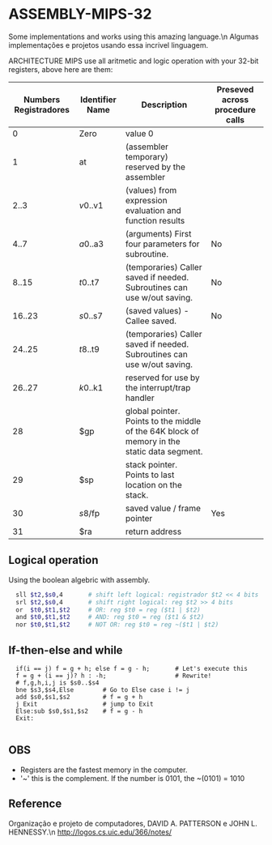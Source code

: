 # ASSEMBLY-MIPS-32
Some implementations and works using this amazing language.\n
Algumas implementações e projetos usando essa incrivel linguagem.

ARCHITECTURE MIPS use all aritmetic and logic operation with your 32-bit registers, above here are them:


| Numbers Registradores| Identifier Name | Description | Preseved across procedure calls |
| --- | --- | --- | --- |
| 0 | Zero | value 0 | |
| 1 | at | (assembler temporary) reserved by the assembler | |
| 2..3 | $v0..$v1| (values) from expression evaluation and function results | |
| 4..7 | $a0..$a3 | (arguments) First four parameters for subroutine. | No |
| 8..15 | $t0..$t7|(temporaries) Caller saved if needed. Subroutines can use w/out saving. | No |
| 16..23 | $s0..$s7 | (saved values) - Callee saved. | No |
| 24..25 | $t8..$t9 | (temporaries) Caller saved if needed. Subroutines can use w/out saving. | |
| 26..27 | $k0..$k1 | reserved for use by the interrupt/trap handler | |
| 28 | $gp | global pointer. Points to the middle of the 64K block of memory in the static data segment.| |
| 29 | $sp | 	stack pointer. Points to last location on the stack.| |
| 30 | $s8/$fp | saved value / frame pointer | Yes |
| 31 | $ra | return address | |

## Logical operation
  Using the boolean algebric with assembly.
  ```bash
    sll $t2,$s0,4       # shift left logical: registrador $t2 << 4 bits 
    srl $t2,$s0,4       # shift right logical: reg $t2 >> 4 bits
    or  $t0,$t1,$t2     # OR: reg $t0 = reg ($t1 | $t2)
    and $t0,$t1,$t2     # AND: reg $t0 = reg ($t1 & $t2)
    nor $t0,$t1,$t2     # NOT OR: reg $t0 = reg ~($t1 | $t2)
  ```
## If-then-else and while

```
  if(i == j) f = g + h; else f = g - h;       # Let's execute this
  f = g + (i == j)? h : -h;                   # Rewrite!
  # f,g,h,i,j is $s0..$s4
  bne $s3,$s4,Else        # Go to Else case i != j
  add $s0,$s1,$s2         # f = g + h
  j Exit                  # jump to Exit
  Else:sub $s0,$s1,$s2    # f = g - h
  Exit:
  
```
## OBS
  - Registers are the fastest memory in the computer.
  - '~' this is the complement. If the number is 0101, the ~(0101) = 1010 
  
## Reference
  Organização e projeto de computadores, DAVID A. PATTERSON e JOHN L. HENNESSY.\n
  http://logos.cs.uic.edu/366/notes/
  
